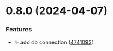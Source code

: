 # 0.8.0 (2024-04-07)


### Features

* :sparkles: add db connection ([4741093](https://github.com/ConsDotPy/snippet-box/commit/47410934046a85b858f23d4afbb1fa510d26d004))




